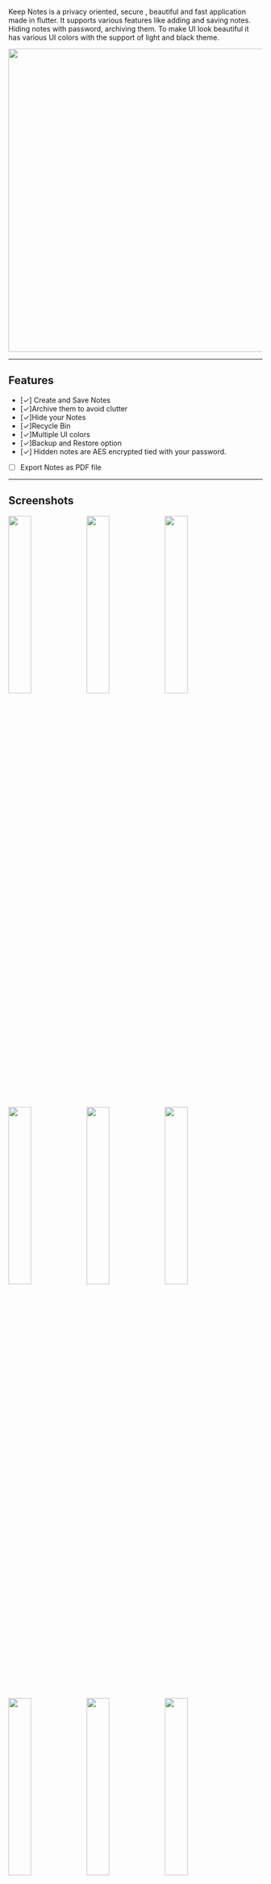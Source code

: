 Keep Notes is a privacy oriented, secure , beautiful and fast application made in flutter. It supports various features like adding and saving notes. Hiding notes with password, archiving them. To make UI look beautiful it has various UI colors with the support of light and black theme.

<img src="https://i.imgur.com/KIKrEUL.jpg" height="600">

---

## Features

+ [✓] Create and Save Notes
+ [✓]Archive them to avoid clutter
+ [✓]Hide your Notes
+ [✓]Recycle Bin
+ [✓]Multiple UI colors
+ [✓]Backup and Restore option
+ [✓] Hidden notes are AES encrypted tied with your password.
- [ ] Export Notes as PDF file


---

## Screenshots
<img src="https://user-images.githubusercontent.com/59223300/143018627-ed422fae-e59b-42e4-98a0-fe0d0ec83b36.jpg" width="30%"></img> 
<img src="https://user-images.githubusercontent.com/59223300/143018636-59dd506b-13a7-4810-8c9e-34a2cabeae5b.jpg" width="30%"></img> 
<img src="https://user-images.githubusercontent.com/59223300/143018640-75acd498-da31-40e9-a179-7a8019adc4b2.jpg" width="30%"></img> 
<img src="https://user-images.githubusercontent.com/59223300/143018663-499f52df-3858-43e0-8158-bbc372720c36.jpg" width="30%"></img> 
<img src="https://user-images.githubusercontent.com/59223300/143018669-bb7ba2ce-dc2d-42db-a724-550c0f9e3693.jpg" width="30%"></img> 
<img src="https://user-images.githubusercontent.com/59223300/143018670-88f0de2f-e703-49ed-a28e-2487eeb937dd.jpg" width="30%"></img> 
<img src="https://user-images.githubusercontent.com/59223300/143018676-6aa4baed-f5a2-4d3e-8769-e228a1c5d40a.jpg" width="30%"></img> 
<img src="https://user-images.githubusercontent.com/59223300/143018679-21df2995-31ca-43ab-bc2a-e89a68b4475f.jpg" width="30%"></img> 
<img src="https://user-images.githubusercontent.com/59223300/143018681-2db877ce-a4aa-41d1-9d7e-2716ee423164.jpg" width="30%"></img> 
<img src="https://user-images.githubusercontent.com/59223300/143018686-0d4bd50b-0928-4ac8-9839-7b9b264a53b4.jpg" width="30%"></img> 
<img src="https://user-images.githubusercontent.com/59223300/143018617-af555978-8abc-4239-bd90-9e9808d632ed.jpg" width="30%"></img> 


---

## Thnaks for images & Icons
<div>
    <a href="https://www.flaticon.com/free-icon/notes_752326" title="AppIcon">App Icon</a><br>
    <a href="https://icons8.com/icons/set/github" title="Github">Github Icon</a><br>
    <a href="https://www.freepik.com/premium-vector/business-character-concept-beside-angle-cool-character-male-female-korean-style-colored-pictures-cartoon-style_9129007.htm" title="Aboutme">AboutMe Avatar</a><br>
    <a href="https://www.freepik.com/premium-vector/business-character-concept-beside-angle-cool-character-male-female-korean-style-colored-pictures-cartoon-style_9129007.htm" title="AppIcon">Men Avatar</a><br>
    <a href="https://www.freepik.com/premium-vector/business-character-concept-beside-angle-cool-character-male-female-korean-style-colored-pictures-cartoon-style_9129007.htm" title="AppIcon">Women Avatar</a><br>
    <a href="https://www.flaticon.com/free-icon/ghost_477104" title="Ghost">Ghost Image</a><br>
    <a href="https://www.freepik.com/free-vector/social-media-icons-vector-set-with-facebook-instagram-twitter-tiktok-youtube-logos_17221195.htm" title="Telegram">Telegram Icon</a><br>
    <a href="https://www.freepik.com/free-vector/flat-design-world-book-day-concept_7411784.htm" title="Book Reading">Welcome Image</a><br>
    
</div>

